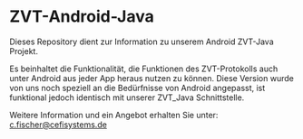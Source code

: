 # ZVT-Android-Java
Dieses Repository dient zur Information zu unserem Android ZVT-Java Projekt.

Es beinhaltet die Funktionalität, die Funktionen des ZVT-Protokolls auch unter Android aus jeder App heraus nutzen zu können.
Diese Version wurde von uns noch speziell an die Bedürfnisse von Android angepasst, ist funktional jedoch identisch mit unserer ZVT_Java Schnittstelle.

Weitere Information und ein Angebot erhalten Sie unter:
c.fischer@cefisystems.de


